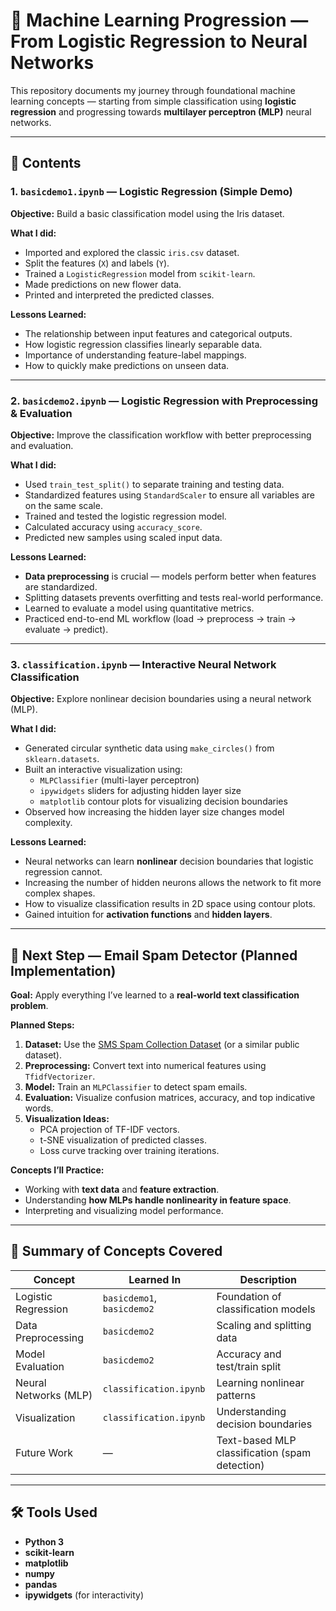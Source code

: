 # 🧠 Machine Learning Progression — From Logistic Regression to Neural Networks

This repository documents my journey through foundational machine learning concepts — starting from simple classification using **logistic regression** and progressing towards **multilayer perceptron (MLP)** neural networks.  

---

## 📘 Contents

### 1. `basicdemo1.ipynb` — Logistic Regression (Simple Demo)
**Objective:** Build a basic classification model using the Iris dataset.

**What I did:**
- Imported and explored the classic `iris.csv` dataset.
- Split the features (`X`) and labels (`Y`).
- Trained a `LogisticRegression` model from `scikit-learn`.
- Made predictions on new flower data.
- Printed and interpreted the predicted classes.

**Lessons Learned:**
- The relationship between input features and categorical outputs.
- How logistic regression classifies linearly separable data.
- Importance of understanding feature-label mappings.
- How to quickly make predictions on unseen data.

---

### 2. `basicdemo2.ipynb` — Logistic Regression with Preprocessing & Evaluation
**Objective:** Improve the classification workflow with better preprocessing and evaluation.

**What I did:**
- Used `train_test_split()` to separate training and testing data.
- Standardized features using `StandardScaler` to ensure all variables are on the same scale.
- Trained and tested the logistic regression model.
- Calculated accuracy using `accuracy_score`.
- Predicted new samples using scaled input data.

**Lessons Learned:**
- **Data preprocessing** is crucial — models perform better when features are standardized.
- Splitting datasets prevents overfitting and tests real-world performance.
- Learned to evaluate a model using quantitative metrics.
- Practiced end-to-end ML workflow (load → preprocess → train → evaluate → predict).

---

### 3. `classification.ipynb` — Interactive Neural Network Classification
**Objective:** Explore nonlinear decision boundaries using a neural network (MLP).

**What I did:**
- Generated circular synthetic data using `make_circles()` from `sklearn.datasets`.
- Built an interactive visualization using:
  - `MLPClassifier` (multi-layer perceptron)
  - `ipywidgets` sliders for adjusting hidden layer size
  - `matplotlib` contour plots for visualizing decision boundaries
- Observed how increasing the hidden layer size changes model complexity.

**Lessons Learned:**
- Neural networks can learn **nonlinear** decision boundaries that logistic regression cannot.
- Increasing the number of hidden neurons allows the network to fit more complex shapes.
- How to visualize classification results in 2D space using contour plots.
- Gained intuition for **activation functions** and **hidden layers**.

---

## 🚀 Next Step — Email Spam Detector (Planned Implementation)
**Goal:** Apply everything I’ve learned to a **real-world text classification problem**.

**Planned Steps:**
1. **Dataset:** Use the [SMS Spam Collection Dataset](https://archive.ics.uci.edu/ml/datasets/SMS+Spam+Collection) (or a similar public dataset).
2. **Preprocessing:** Convert text into numerical features using `TfidfVectorizer`.
3. **Model:** Train an `MLPClassifier` to detect spam emails.
4. **Evaluation:** Visualize confusion matrices, accuracy, and top indicative words.
5. **Visualization Ideas:**
   - PCA projection of TF-IDF vectors.
   - t-SNE visualization of predicted classes.
   - Loss curve tracking over training iterations.

**Concepts I’ll Practice:**
- Working with **text data** and **feature extraction**.
- Understanding **how MLPs handle nonlinearity in feature space**.
- Interpreting and visualizing model performance.

---

## 🧩 Summary of Concepts Covered
| Concept | Learned In | Description |
|----------|-------------|-------------|
| Logistic Regression | `basicdemo1`, `basicdemo2` | Foundation of classification models |
| Data Preprocessing | `basicdemo2` | Scaling and splitting data |
| Model Evaluation | `basicdemo2` | Accuracy and test/train split |
| Neural Networks (MLP) | `classification.ipynb` | Learning nonlinear patterns |
| Visualization | `classification.ipynb` | Understanding decision boundaries |
| Future Work | — | Text-based MLP classification (spam detection) |

---

## 🛠️ Tools Used
- **Python 3**
- **scikit-learn**
- **matplotlib**
- **numpy**
- **pandas**
- **ipywidgets** (for interactivity)
